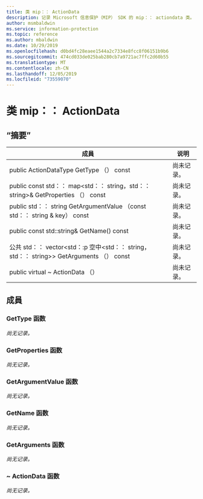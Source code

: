 ```yaml
---
title: 类 mip：： ActionData
description: 记录 Microsoft 信息保护（MIP） SDK 的 mip：： actiondata 类。
author: msmbaldwin
ms.service: information-protection
ms.topic: reference
ms.author: mbaldwin
ms.date: 10/29/2019
ms.openlocfilehash: d0bd4fc28eaee1544a2c7334e8fcc8f06151b9b6
ms.sourcegitcommit: 474cd033de025bab280cb7a9721ac7ffc2d60b55
ms.translationtype: MT
ms.contentlocale: zh-CN
ms.lasthandoff: 12/05/2019
ms.locfileid: "73559070"
---
```

# <a name="class-mipactiondata"></a>类 mip：： ActionData 
  
## <a name="summary"></a>“摘要”
 成員                        | 说明                                
--------------------------------|---------------------------------------------
public ActionDataType GetType （） const  | 尚未记录。
public const std：： map\<std：： string，std：： string\>& GetProperties （） const  | 尚未记录。
public std：： string GetArgumentValue （const std：： string & key） const  | 尚未记录。
public const std::string& GetName() const  | 尚未记录。
公共 std：： vector\<std：:p 空中\<std：： string，std：： string\>\> GetArguments （） const  | 尚未记录。
public virtual ~ ActionData （）  | 尚未记录。
  
## <a name="members"></a>成員
  
### <a name="gettype-function"></a>GetType 函数
_尚无记录。_

  
### <a name="getproperties-function"></a>GetProperties 函数
_尚无记录。_

  
### <a name="getargumentvalue-function"></a>GetArgumentValue 函数
_尚无记录。_

  
### <a name="getname-function"></a>GetName 函数
_尚无记录。_

  
### <a name="getarguments-function"></a>GetArguments 函数
_尚无记录。_

  
### <a name="actiondata-function"></a>~ ActionData 函数
_尚无记录。_
